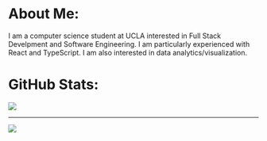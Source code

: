 # About Me:
I am a computer science student at UCLA interested in Full Stack Develpment and Software Engineering. I am particularly experienced with React and TypeScript. I am also interested in data analytics/visualization.

# GitHub Stats:
![](https://github-readme-stats.vercel.app/api/top-langs/?username=kylej21&theme=react&hide_border=false&include_all_commits=true&count_private=true&layout=compact)

---
[![](https://visitcount.itsvg.in/api?id=kylej21&icon=6&color=11)](https://visitcount.itsvg.in)
